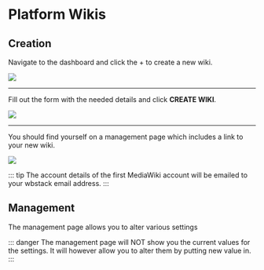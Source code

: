 # Platform Wikis

## Creation

Navigate to the dashboard and click the + to create a new wiki.

![](https://i.imgur.com/e3WGsBu.png)

---

Fill out the form with the needed details and click **CREATE WIKI**.

![](https://i.imgur.com/rWJ6GuD.png)

---

You should find yourself on a management page which includes a link to your new wiki.

![](https://i.imgur.com/NmN058J.png)

::: tip
The account details of the first MediaWiki account will be emailed to your wbstack email address.
:::

## Management

The management page allows you to alter various settings

::: danger
The management page will NOT show you the current values for the settings.
It will however allow you to alter them by putting new value in.
:::
